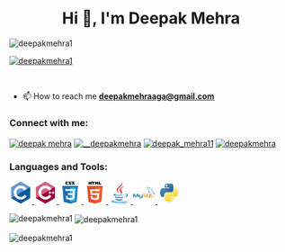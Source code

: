 <h1 align="center">Hi 👋, I'm Deepak Mehra</h1>
<p align="left"> <img src="https://komarev.com/ghpvc/?username=deepakmehra1&label=Profile%20views&color=0e75b6&style=flat" alt="deepakmehra1" /> </p>

<p align="left"> <a href="https://github.com/ryo-ma/github-profile-trophy"><img src="https://github-profile-trophy.vercel.app/?username=deepakmehra1" alt="deepakmehra1" /></a> </p>

<p align="left"> <a href="https://twitter.com/" target="blank"><img src="https://img.shields.io/twitter/follow/?logo=twitter&style=for-the-badge" alt="" /></a> </p>

- 📫 How to reach me **deepakmehraaga@gmail.com**

<h3 align="left">Connect with me:</h3>
<p align="left">
<a href="https://linkedin.com/in/deepak mehra" target="blank"><img align="center" src="https://raw.githubusercontent.com/rahuldkjain/github-profile-readme-generator/master/src/images/icons/Social/linked-in-alt.svg" alt="deepak mehra" height="30" width="40" /></a>
<a href="https://instagram.com/__deepakmehra" target="blank"><img align="center" src="https://raw.githubusercontent.com/rahuldkjain/github-profile-readme-generator/master/src/images/icons/Social/instagram.svg" alt="__deepakmehra" height="30" width="40" /></a>
<a href="https://www.codechef.com/users/deepak_mehra11" target="blank"><img align="center" src="https://cdn.jsdelivr.net/npm/simple-icons@3.1.0/icons/codechef.svg" alt="deepak_mehra11" height="30" width="40" /></a>
<a href="https://codeforces.com/profile/deepakmehra" target="blank"><img align="center" src="https://raw.githubusercontent.com/rahuldkjain/github-profile-readme-generator/master/src/images/icons/Social/codeforces.svg" alt="deepakmehra" height="30" width="40" /></a>
</p>

<h3 align="left">Languages and Tools:</h3>
<p align="left"> <a href="https://www.cprogramming.com/" target="_blank" rel="noreferrer"> <img src="https://raw.githubusercontent.com/devicons/devicon/master/icons/c/c-original.svg" alt="c" width="40" height="40"/> </a> <a href="https://www.w3schools.com/cpp/" target="_blank" rel="noreferrer"> <img src="https://raw.githubusercontent.com/devicons/devicon/master/icons/cplusplus/cplusplus-original.svg" alt="cplusplus" width="40" height="40"/> </a> <a href="https://www.w3schools.com/css/" target="_blank" rel="noreferrer"> <img src="https://raw.githubusercontent.com/devicons/devicon/master/icons/css3/css3-original-wordmark.svg" alt="css3" width="40" height="40"/> </a> <a href="https://www.w3.org/html/" target="_blank" rel="noreferrer"> <img src="https://raw.githubusercontent.com/devicons/devicon/master/icons/html5/html5-original-wordmark.svg" alt="html5" width="40" height="40"/> </a> <a href="https://www.java.com" target="_blank" rel="noreferrer"> <img src="https://raw.githubusercontent.com/devicons/devicon/master/icons/java/java-original.svg" alt="java" width="40" height="40"/> </a> <a href="https://www.mysql.com/" target="_blank" rel="noreferrer"> <img src="https://raw.githubusercontent.com/devicons/devicon/master/icons/mysql/mysql-original-wordmark.svg" alt="mysql" width="40" height="40"/> </a> <a href="https://www.python.org" target="_blank" rel="noreferrer"> <img src="https://raw.githubusercontent.com/devicons/devicon/master/icons/python/python-original.svg" alt="python" width="40" height="40"/> </a> </p>

<p><img align="left" src="https://github-readme-stats.vercel.app/api/top-langs?username=deepakmehra1&show_icons=true&locale=en&layout=compact" alt="deepakmehra1" /></p>

<p>&nbsp;<img align="center" src="https://github-readme-stats.vercel.app/api?username=deepakmehra1&show_icons=true&locale=en" alt="deepakmehra1" /></p>

<p><img align="center" src="https://github-readme-streak-stats.herokuapp.com/?user=deepakmehra1&" alt="deepakmehra1" /></p>
